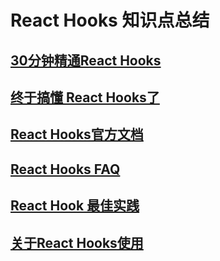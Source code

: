 # React Hooks 知识点总结

## [30分钟精通React Hooks](https://juejin.im/post/5be3ea136fb9a049f9121014)
## [终于搞懂 React Hooks了](https://juejin.im/post/5e53d9116fb9a07c9070da44)
## [React Hooks官方文档](https://react.docschina.org/docs/hooks-intro.html)
## [React Hooks FAQ](https://react.docschina.org/docs/hooks-faq.html)
## [React Hook 最佳实践](https://react.docschina.org/blog/2020/05/22/react-hooks.html)
## [关于React Hooks使用](https://blog.csdn.net/pz1021/article/details/104763207) 